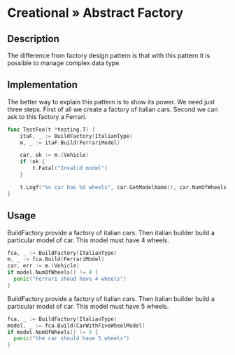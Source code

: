 # Creational » Abstract Factory

## Description

The difference from factory design pattern is that with this pattern it is possible to manage complex data type.

## Implementation

The better way to explain this pattern is to show its power. We need just three steps. First of all we create a factory of italian cars. Second we can ask to this factory a Ferrari.

```go
func TestFoo(t *testing.T) {
	itaF, _ := BuildFactory(ItalianType)
	m, _ := itaF.Build(FerrariModel)

	car, ok := m.(Vehicle)
	if !ok {
		t.Fatal("Invalid model")
	}

	t.Logf("%v car has %d wheels", car.GetModelName(), car.NumOfWheels())
}
```

## Usage

BuildFactory provide a factory of italian cars. Then italian builder build a particular model of car. This model must have 4 wheels.

```go
fca, _ := BuildFactory(ItalianType)
m, _ := fca.Build(FerrariModel)
car, err := m.(Vehicle)
if model.NumOfWheels() != 4 {
  panic("Ferrari shoud have 4 wheels")
}
```

BuildFactory provide a factory of italian cars. Then italian builder build a particular model of car. This model must have 5 wheels.

```go
fca, _ := BuildFactory(ItalianType)
model, _ := fca.Build(CarWithFiveWheelModel)
if model.NumOfWheels() != 5 {
  panic("the car should have 5 wheels")
}
```

